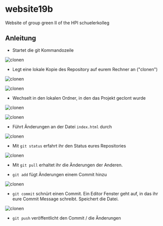 # website19b
Website of group green II of the HPI schuelerkolleg

## Anleitung
* Startet die git Kommandozeile

![clonen](https://i.imgur.com/7ynSzAc.png)

* Legt eine lokale Kopie des Repository auf eurem Rechner an ("clonen")

![clonen](https://i.imgur.com/ZCM7a6g.png)

![clonen](https://i.imgur.com/zw5cjUo.png)

* Wechselt in den lokalen Ordner, in den das Projekt geclont wurde

![clonen](https://i.imgur.com/Lb21DTC.png)

![clonen](https://i.imgur.com/gfTBcQj.png)

* Führt Änderungen an der Datei `index.html` durch

![clonen](https://i.imgur.com/d1IJeOS.png)

* Mit `git status` erfahrt ihr den Status eures Repositories

![clonen](https://i.imgur.com/Vi62Y9N.png)

* Mit `git pull` erhaltet ihr die Änderungen der Anderen.

* `git add` fügt Änderungen einem Commit hinzu

![clonen](https://i.imgur.com/LmSIwuR.png)

* `git commit` schnürt einen Commit. Ein Editor Fenster geht auf, in das ihr eure Commit Message schreibt. Speichert die Datei.

![clonen](https://i.imgur.com/XRPI7bk.png)

* `git push` veröffentlicht den Commit / die Änderungen
